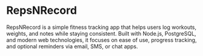 # RepsNRecord
RepsNRecord is a simple fitness tracking app that helps users log workouts, weights, and notes while staying consistent. Built with Node.js, PostgreSQL, and modern web technologies, it focuses on ease of use, progress tracking, and optional reminders via email, SMS, or chat apps.
